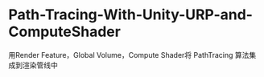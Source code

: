 # Path-Tracing-With-Unity-URP-and-ComputeShader
用Render Feature，Global Volume，Compute Shader将 PathTracing 算法集成到渲染管线中
